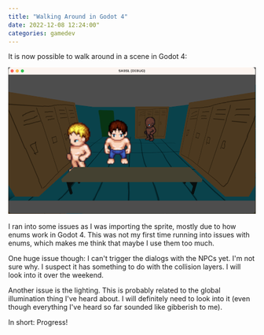 ```yaml
---
title: "Walking Around in Godot 4"
date: 2022-12-08 12:24:00"
categories: gamedev
---
```


It is now possible to walk around in a scene in Godot 4:

![Walking around](/assets/images/20221208_01.png)

I ran into some issues as I was importing the sprite, mostly due to how enums work in Godot 4. This was not my first time running into issues with enums, which makes me think that maybe I use them too much.

One huge issue though: I can't trigger the dialogs with the NPCs yet. I'm not sure why. I suspect it has something to do with the collision layers. I will look into it over the weekend. 

Another issue is the lighting. This is probably related to the global illumination thing I've heard about. I will definitely need to look into it (even though everything I've heard so far sounded like gibberish to me).

In short: Progress!